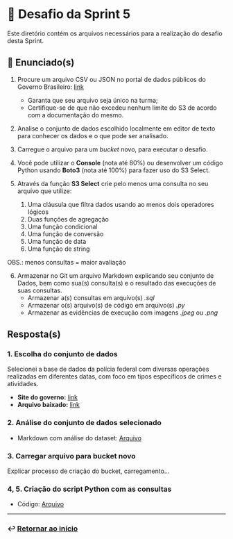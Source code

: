 # 🧩 Desafio da Sprint 5
Este diretório contém os arquivos necessários para a realização do desafio desta Sprint.

## 📝 Enunciado(s)
1. Procure um arquivo CSV ou JSON no portal de dados públicos do Governo Brasileiro: [link](http://dados.gov.br)
    - Garanta que seu arquivo seja único na turma;
    - Certifique-se de que não excedeu nenhum limite do S3 de acordo com a documentação do mesmo.

2. Analise o conjunto de dados escolhido localmente em editor de texto para conhecer os dados e o que pode ser analisado.

3. Carregue o arquivo para um *bucket* novo, para executar o desafio.

4. Você pode utilizar o **Console** (nota até 80%) ou desenvolver um código Python usando **Boto3** (nota até 100%) para fazer uso do S3 Select.

5. Através da função **S3 Select** crie pelo menos uma consulta no seu arquivo que utilize:
    1. Uma cláusula que filtra dados usando ao menos dois operadores lógicos
    2. Duas funções de agregação
    3. Uma função condicional
    4. Uma função de conversão
    5. Uma função de data
    6. Uma função de string

OBS.: menos consultas = maior avaliação

6. Armazenar no Git um arquivo Markdown explicando seu conjunto de Dados, bem como sua(s) consulta(s) e o resultado das execuções de suas consultas.
    - Armazenar a(s) consultas em arquivo(s) *.sql*
    - Armazenar o(s) arquivo(s) de código em arquivo(s) *.py*
    - Armazenar as evidências de execução com imagens *.jpeg* ou *.png*

## Resposta(s)
### 1. Escolha do conjunto de dados
Selecionei a base de dados da polícia federal com diversas operações realizadas em diferentes datas, com foco em tipos específicos de crimes e atividades.
- **Site do governo:** [link](https://dados.gov.br/dados/conjuntos-dados/palas---sistema-de-informacoes-de-investigacao)
- **Arquivo baixado:** [link](PALAS_OPERACOES_2024_01.csv)

### 2. Análise do conjunto de dados selecionado
- Markdown com análise do dataset: [Arquivo](analise_dados.md)

### 3. Carregar arquivo para bucket novo
Explicar processo de criação do bucket, carregamento...

### 4, 5. Criação do script Python com as consultas

- Código: [Arquivo](caminho)

___

### ↩️ [Retornar ao início](../../README.md)